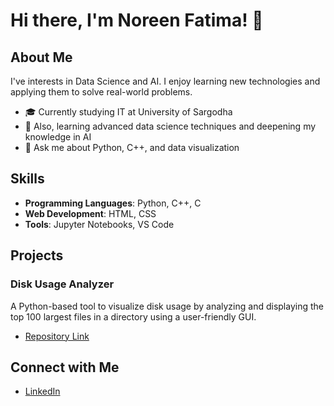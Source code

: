 # Hi there, I'm Noreen Fatima! 👋

## About Me
I've interests in Data Science and AI. I enjoy learning new technologies and applying them to solve real-world problems.

- 🎓 Currently studying IT at University of Sargodha
- 🌱 Also, learning advanced data science techniques and deepening my knowledge in AI
- 💬 Ask me about Python, C++, and data visualization

## Skills
- **Programming Languages**: Python, C++, C
- **Web Development**: HTML, CSS
- **Tools**: Jupyter Notebooks, VS Code

## Projects
### Disk Usage Analyzer
A Python-based tool to visualize disk usage by analyzing and displaying the top 100 largest files in a directory using a user-friendly GUI.
- [Repository Link](https://github.com/NoreenFatima6700/OS_Project)

## Connect with Me
- [LinkedIn](https://www.linkedin.com/in/noreenfatima6700/)

